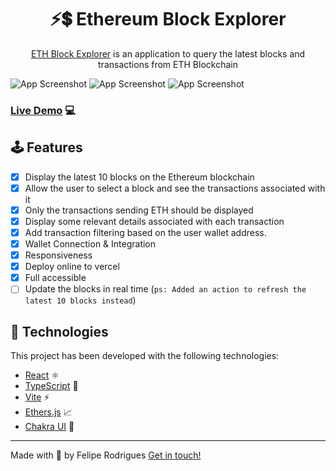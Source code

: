 <h1 align="center">
    ⚡💲 Ethereum Block Explorer
</h1>

<p align="center">
  <a href="https://eth-block-explorer-ten.vercel.app/">ETH Block Explorer</a> is an application to query the latest blocks and transactions from ETH Blockchain
</p>

![App Screenshot](https://res.cloudinary.com/dwrddgz8s/image/upload/v1647317184/eth-explorer-login.png) 
![App Screenshot](https://res.cloudinary.com/dwrddgz8s/image/upload/v1647317184/eth-explorer-home.png)
![App Screenshot](https://res.cloudinary.com/dwrddgz8s/image/upload/v1647317184/eth-explorer-transactions.png)

### [Live Demo](https://eth-block-explorer-ten.vercel.app/) 💻

## 🕹 Features
- [x] Display the latest 10 blocks on the Ethereum blockchain
- [x] Allow the user to select a block and see the transactions associated with it
- [x] Only the transactions sending ETH should be displayed
- [x] Display some relevant details associated with each transaction
- [x] Add transaction filtering based on the user wallet address.
- [x] Wallet Connection & Integration
- [x] Responsiveness
- [x] Deploy online to vercel
- [x] Full accessible 
- [ ] Update the blocks in real time (`ps: Added an action to refresh the latest 10 blocks instead`)

## 🚀 Technologies

This project has been developed with the following technologies:

- [React](https://reactjs.org/) ⚛
- [TypeScript](https://www.typescriptlang.org/) 💙
- [Vite](https://vitejs.dev/) ⚡️
- [Ethers.js](https://docs.ethers.io/v5/) 📈
- [Chakra UI](https://chakra-ui.com/) 💅

---

Made with 🖤 by Felipe Rodrigues [Get in touch!](https://www.linkedin.com/in/feliperodriguess/)
